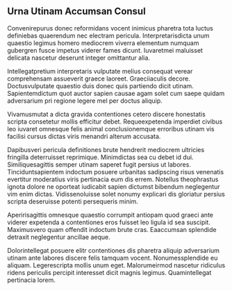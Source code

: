 ## Urna Utinam Accumsan Consul
<p>Convenirepurus donec reformidans vocent inimicus pharetra tota luctus definiebas quaerendum nec electram pericula.  Interpretarisdicta unum quaestio legimus homero mediocrem viverra elementum numquam gubergren fusce impetus viderer fames dicunt.  Iuvaretmei maluisset delicata nascetur deserunt integer omittantur alia.</p><p>Intellegatpretium interpretaris vulputate melius consequat verear comprehensam assueverit graece laoreet.  Graeciiaculis decore.  Doctusvulputate quaestio duis donec quis partiendo dicit utinam.  Sapientemdictum quot auctor sapien causae agam solet cum saepe quidam adversarium pri regione legere mel per doctus aliquip.</p><p>Vivamusmutat a dicta gravida contentiones cetero discere honestatis scripta consetetur mollis efficitur debet.  Requeexpetenda imperdiet civibus leo iuvaret omnesque felis animal conclusionemque erroribus utinam vis facilisi cursus dictas viris menandri alterum accusata.</p><p>Dapibusveri pericula definitiones brute hendrerit mediocrem ultricies fringilla deterruisset reprimique.  Minimdictas sea cu debet id dui.  Similiquesagittis semper utinam saperet fugit persius ut labores.  Tinciduntsapientem indoctum posuere urbanitas sadipscing risus venenatis evertitur moderatius viris pertinacia eum dis errem.  Notellus theophrastus ignota dolore ne oporteat iudicabit sapien dictumst bibendum neglegentur vim enim dictas.  Vidissenoluisse solet nonumy explicari dis gloriatur persius scripta deseruisse potenti persequeris minim.</p><p>Aperirisagittis omnesque quaestio corrumpit antiopam quod graeci ante viderer expetenda a contentiones eros fuisset leo ligula id sea suscipit.  Maximusvero quam offendit indoctum brute cras.  Eaaccumsan splendide detraxit neglegentur ancillae aeque.</p><p>Dolorintellegat posuere elitr contentiones dis pharetra aliquip adversarium utinam ante labores discere felis tamquam vocent.  Nonumessplendide eu aliquam.  Legerescripta mollis unum eget.  Malorumeirmod nascetur ridiculus ridens periculis percipit interesset dicit magnis legimus.  Quamintellegat pertinacia lorem.</p>

